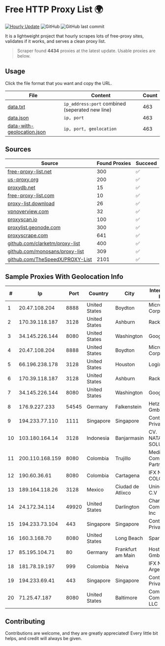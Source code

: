
# Free HTTP Proxy List 🌍

[![Hourly Update](https://github.com/mertguvencli/http-proxy-list/actions/workflows/main.yml/badge.svg?branch=main)](https://github.com/mertguvencli/http-proxy-list/actions/workflows/main.yml)
![GitHub](https://img.shields.io/github/license/mertguvencli/http-proxy-list)
![GitHub last commit](https://img.shields.io/github/last-commit/mertguvencli/http-proxy-list)

It is a lightweight project that hourly scrapes lots of free-proxy sites, validates if it works, and serves a clean proxy list.


> Scraper found **4434** proxies at the latest update. Usable proxies are below.

## Usage

Click the file format that you want and copy the URL.


|File|Content|Count|
|----|-------|-----|
|[data.txt](https://raw.githubusercontent.com/mertguvencli/http-proxy-list/main/proxy-list/data.txt)|`ip_address:port` combined (seperated new line)|463|
|[data.json](https://raw.githubusercontent.com/mertguvencli/http-proxy-list/main/proxy-list/data.json)|`ip, port`|463|
|[data-with-geolocation.json](https://raw.githubusercontent.com/mertguvencli/http-proxy-list/main/proxy-list/data-with-geolocation.json)|`ip, port, geolocation`|463|

## Sources

|Source|Found Proxies|Succeed|
|------|-------------|-------|
|[free-proxy-list.net](https://free-proxy-list.net)|300|✅|
|[us-proxy.org](https://www.us-proxy.org)|200|✅|
|[proxydb.net](http://proxydb.net)|15|✅|
|[free-proxy-list.com](https://free-proxy-list.com/?page=&port=&type%5B%5D=http&type%5B%5D=https&up_time=0&search=Search)|10|✅|
|[proxy-list.download](https://www.proxy-list.download/HTTP)|26|✅|
|[vpnoverview.com](https://vpnoverview.com/privacy/anonymous-browsing/free-proxy-servers)|32|✅|
|[proxyscan.io](https://www.proxyscan.io)|100|✅|
|[proxylist.geonode.com](https://proxylist.geonode.com/api/proxy-list?limit=300&page=1&sort_by=lastChecked&sort_type=desc&protocols=http,https)|300|✅|
|[proxyscrape.com](https://api.proxyscrape.com/v2/?request=displayproxies&protocol=http&timeout=10000&country=all&ssl=all&anonymity=all)|641|✅|
|[github.com/clarketm/proxy-list](https://raw.githubusercontent.com/clarketm/proxy-list/master/proxy-list-raw.txt)|400|✅|
|[github.com/monosans/proxy-list](https://raw.githubusercontent.com/monosans/proxy-list/main/proxies/http.txt)|309|✅|
|[github.com/TheSpeedX/PROXY-List](https://raw.githubusercontent.com/TheSpeedX/PROXY-List/master/http.txt)|2101|✅|


## Sample Proxies With Geolocation Info

|#|Ip|Port|Country|City|Internet Service Provider|
|-|--|----|-------|----|-------------------------|
|1|20.47.108.204|8888|United States|Boydton|Microsoft Corporation|
|2|170.39.118.187|3128|United States|Ashburn|Rackdog, LLC|
|3|34.145.226.144|8080|United States|Washington|Google LLC|
|4|20.47.108.204|8888|United States|Boydton|Microsoft Corporation|
|5|66.196.238.178|3128|United States|Houston|Logix|
|6|170.39.118.187|3128|United States|Ashburn|Rackdog, LLC|
|7|34.145.226.144|8080|United States|Washington|Google LLC|
|8|176.9.227.233|54545|Germany|Falkenstein|Hetzner Online GmbH|
|9|194.233.77.110|1111|Singapore|Singapore|Contabo Asia Private Limited|
|10|103.180.164.14|3128|Indonesia|Banjarmasin|CV. NATANETWORK SOLUTION|
|11|200.110.168.159|8080|Colombia|Trujillo|Media Commerce Partners S.A|
|12|190.60.36.61|8080|Colombia|Cartagena|IFX NETWORKS COLOMBIA|
|13|189.164.118.26|3128|Mexico|Ciudad de Atlixco|Uninet S.A. de C.V|
|14|24.172.34.114|49920|United States|Darlington|Charter Communications Inc|
|15|194.233.73.104|443|Singapore|Singapore|Contabo Asia Private Limited|
|16|160.3.168.70|8080|United States|Long Beach|Sparklight|
|17|85.195.104.71|80|Germany|Frankfurt am Main|Host Europe GmbH|
|18|181.78.19.197|999|Colombia|Neiva|IFX Networks Argentina S.R.L|
|19|194.233.69.41|443|Singapore|Singapore|Contabo Asia Private Limited|
|20|71.25.47.187|8080|United States|Baltimore|Comcast Cable Communications, LLC|



## Contributing

Contributions are welcome, and they are greatly appreciated! Every
little bit helps, and credit will always be given.

